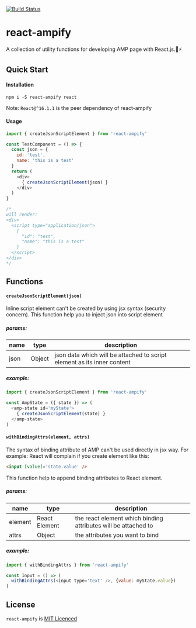 [![Build Status](https://travis-ci.org/jimmy319/react-ampify.svg?branch=master)](https://travis-ci.org/jimmy319/react-ampify)
# react-ampify
A collection of utility functions for developing AMP page with React.js.:wrench::zap:

## Quick Start

#### Installation

```
npm i -S react-ampify react
```

Note: `React@^16.1.1` is the peer dependency of react-ampify

#### Usage

```javascript
import { createJsonScriptElement } from 'react-ampify'

const TestComponent = () => {
  const json = {
    id: 'test',
    name: 'this is a test'
  }
  return (
    <div>
      { createJsonScriptElement(json) }
    </div>
  )
}

/*
will render:
<div>
  <script type="application/json">
    {
      "id": "test",
      "name": "this is a test"
    }
  </script>
</div>
*/ 
```

## Functions

#### `createJsonScriptElement(json)`

Inline script element can't be created by using jsx syntax (security concern). This function help you to inject json into script element

##### params:

name | type | description
--- | --- | ---
json | Object | json data which will be attached to script element as its inner content

##### example:

```javascript
import { createJsonScriptElement } from 'react-ampify'

const AmpState = ({ state }) => (
  <amp-state id='myState'>
    { createJsonScriptElement(state) }
  </amp-state>
)
```

#### `withBindingAttrs(element, attrs)`

The syntax of binding attribute of AMP can't be used directly in jsx way.
For example: React will complain if you create element like this: 

```html
<input [value]='state.value' />
```

This function help to append binding attributes to React element.

##### params:

name | type | description
--- | --- | ---
element | React Element | the react element which binding attributes will be attached to
attrs | Object | the attributes you want to bind

##### example:

```javascript
import { withBindingAttrs } from 'react-ampify'

const Input = () => (
  withBindingAttrs(<input type='text' />, {value: myState.value})
)
```

## License

`react-ampify` is [MIT Licenced](https://github.com/jimmy319/react-ampify/blob/master/LICENSE)
